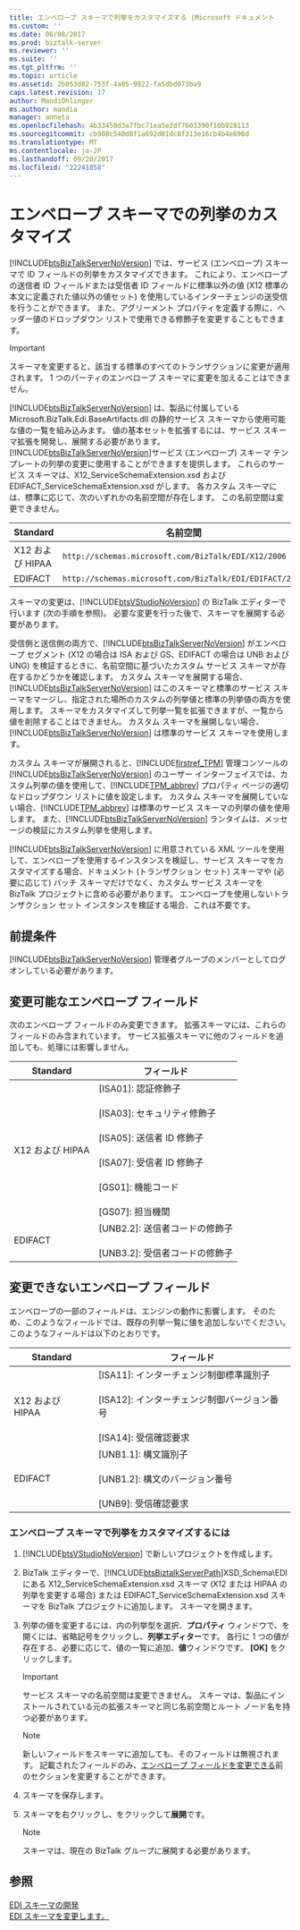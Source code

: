 ```yaml
---
title: エンベロープ スキーマで列挙をカスタマイズする |Microsoft ドキュメント
ms.custom: ''
ms.date: 06/08/2017
ms.prod: biztalk-server
ms.reviewer: ''
ms.suite: ''
ms.tgt_pltfrm: ''
ms.topic: article
ms.assetid: 2b053d82-753f-4a05-9922-fa5dbd073ba9
caps.latest.revision: 17
author: MandiOhlinger
ms.author: mandia
manager: anneta
ms.openlocfilehash: 4b33458d3a7fbc71ea5e2df7603390f10b928113
ms.sourcegitcommit: cb908c540d8f1a692d01dc8f313e16cb4b4e696d
ms.translationtype: MT
ms.contentlocale: ja-JP
ms.lasthandoff: 09/20/2017
ms.locfileid: "22241858"
---
```

# <a name="customizing-enumerations-in-the-envelope-schema"></a>エンベロープ スキーマでの列挙のカスタマイズ
[!INCLUDE[btsBizTalkServerNoVersion](../includes/btsbiztalkservernoversion-md.md)] では、サービス (エンベロープ) スキーマで ID フィールドの列挙をカスタマイズできます。 これにより、エンベロープの送信者 ID フィールドまたは受信者 ID フィールドに標準以外の値 (X12 標準の本文に定義された値以外の値セット) を使用しているインターチェンジの送受信を行うことができます。 また、アグリーメント プロパティを定義する際に、ヘッダー値のドロップダウン リストで使用できる修飾子を変更することもできます。  
  
> [!IMPORTANT]
>  スキーマを変更すると、該当する標準のすべてのトランザクションに変更が適用されます。 1 つのパーティのエンベロープ スキーマに変更を加えることはできません。  
  
 [!INCLUDE[btsBizTalkServerNoVersion](../includes/btsbiztalkservernoversion-md.md)] は、製品に付属している Microsoft.BizTalk.Edi.BaseArtifacts.dll の静的サービス スキーマから使用可能な値の一覧を組み込みます。 値の基本セットを拡張するには、サービス スキーマ拡張を開発し、展開する必要があります。 [!INCLUDE[btsBizTalkServerNoVersion](../includes/btsbiztalkservernoversion-md.md)]サービス (エンベロープ) スキーマ テンプレートの列挙の変更に使用することができますを提供します。 これらのサービス スキーマは、X12_ServiceSchemaExtension.xsd および EDIFACT_ServiceSchemaExtension.xsd がします。 各カスタム スキーマには、標準に応じて、次のいずれかの名前空間が存在します。 この名前空間は変更できません。  
  
|Standard|名前空間|  
|--------------|---------------|  
|X12 および HIPAA|`http://schemas.microsoft.com/BizTalk/EDI/X12/2006`|  
|EDIFACT|`http://schemas.microsoft.com/BizTalk/EDI/EDIFACT/2006`|  
  
 スキーマの変更は、[!INCLUDE[btsVStudioNoVersion](../includes/btsvstudionoversion-md.md)] の BizTalk エディターで行います (次の手順を参照)。 必要な変更を行った後で、スキーマを展開する必要があります。  
  
 受信側と送信側の両方で、[!INCLUDE[btsBizTalkServerNoVersion](../includes/btsbiztalkservernoversion-md.md)] がエンベロープ セグメント (X12 の場合は ISA および GS、EDIFACT の場合は UNB および UNG) を検証するときに、名前空間に基づいたカスタム サービス スキーマが存在するかどうかを確認します。 カスタム スキーマを展開する場合、[!INCLUDE[btsBizTalkServerNoVersion](../includes/btsbiztalkservernoversion-md.md)] はこのスキーマと標準のサービス スキーマをマージし、指定された場所のカスタムの列挙値と標準の列挙値の両方を使用します。 スキーマをカスタマイズして列挙一覧を拡張できますが、一覧から値を削除することはできません。 カスタム スキーマを展開しない場合、[!INCLUDE[btsBizTalkServerNoVersion](../includes/btsbiztalkservernoversion-md.md)] は標準のサービス スキーマを使用します。  
  
 カスタム スキーマが展開されると、[!INCLUDE[firstref_TPM](../includes/firstref-tpm-md.md)] 管理コンソールの [!INCLUDE[btsBizTalkServerNoVersion](../includes/btsbiztalkservernoversion-md.md)] のユーザー インターフェイスでは、カスタム列挙の値を使用して、[!INCLUDE[TPM_abbrev](../includes/tpm-abbrev-md.md)] プロパティ ページの適切なドロップダウン リストに値を設定します。 カスタム スキーマを展開していない場合、[!INCLUDE[TPM_abbrev](../includes/tpm-abbrev-md.md)] は標準のサービス スキーマの列挙の値を使用します。 また、[!INCLUDE[btsBizTalkServerNoVersion](../includes/btsbiztalkservernoversion-md.md)] ランタイムは、メッセージの検証にカスタム列挙を使用します。  
  
 [!INCLUDE[btsBizTalkServerNoVersion](../includes/btsbiztalkservernoversion-md.md)] に用意されている XML ツールを使用して、エンベロープを使用するインスタンスを検証し、サービス スキーマをカスタマイズする場合、ドキュメント (トランザクション セット) スキーマや (必要に応じて) バッチ スキーマだけでなく、カスタム サービス スキーマを BizTalk プロジェクトに含める必要があります。 エンベロープを使用しないトランザクション セット インスタンスを検証する場合、これは不要です。  
  
## <a name="prerequisites"></a>前提条件  
 [!INCLUDE[btsBizTalkServerNoVersion](../includes/btsbiztalkservernoversion-md.md)] 管理者グループのメンバーとしてログオンしている必要があります。  
  
##  <a name="BKMK_Env_Can"></a>変更可能なエンベロープ フィールド  
 次のエンベロープ フィールドのみ変更できます。 拡張スキーマには、これらのフィールドのみ含まれています。 サービス拡張スキーマに他のフィールドを追加しても、処理には影響しません。  
  
|Standard|フィールド|  
|--------------|-----------|  
|X12 および HIPAA|[ISA01]: 認証修飾子<br /><br /> [ISA03]: セキュリティ修飾子<br /><br /> [ISA05]: 送信者 ID 修飾子<br /><br /> [ISA07]: 受信者 ID 修飾子<br /><br /> [GS01]: 機能コード<br /><br /> [GS07]: 担当機関|  
|EDIFACT|[UNB2.2]: 送信者コードの修飾子<br /><br /> [UNB3.2]: 受信者コードの修飾子|  
  
## <a name="envelope-fields-that-should-not-be-modified"></a>変更できないエンベロープ フィールド  
 エンベロープの一部のフィールドは、エンジンの動作に影響します。 そのため、このようなフィールドでは、既存の列挙一覧に値を追加しないでください。 このようなフィールドは以下のとおりです。  
  
|Standard|フィールド|  
|--------------|-----------|  
|X12 および HIPAA|[ISA11]: インターチェンジ制御標準識別子<br /><br /> [ISA12]: インターチェンジ制御バージョン番号<br /><br /> [ISA14]: 受信確認要求|  
|EDIFACT|[UNB1.1]: 構文識別子<br /><br /> [UNB1.2]: 構文のバージョン番号<br /><br /> [UNB9]: 受信確認要求|  
  
### <a name="to-customize-an-enumeration-in-the-envelope-schema"></a>エンベロープ スキーマで列挙をカスタマイズするには  
  
1.  [!INCLUDE[btsVStudioNoVersion](../includes/btsvstudionoversion-md.md)] で新しいプロジェクトを作成します。  
  
2.  BizTalk エディターで、[!INCLUDE[btsBiztalkServerPath](../includes/btsbiztalkserverpath-md.md)]XSD_Schema\EDI にある X12_ServiceSchemaExtension.xsd スキーマ (X12 または HIPAA の列挙を変更する場合) または EDIFACT_ServiceSchemaExtension.xsd スキーマを BizTalk プロジェクトに追加します。 スキーマを開きます。  
  
3.  列挙の値を変更するには、内の列挙型を選択、**プロパティ** ウィンドウで、を開くには、省略記号をクリックし、**列挙エディター**です。 各行に 1 つの値が存在する、必要に応じて、値の一覧に追加、**値**ウィンドウです。 **[OK]** をクリックします。  
  
    > [!IMPORTANT]
    >  サービス スキーマの名前空間は変更できません。 スキーマは、製品にインストールされている元の拡張スキーマと同じ名前空間とルート ノード名を持つ必要があります。  
  
    > [!NOTE]
    >  新しいフィールドをスキーマに追加しても、そのフィールドは無視されます。 記載されたフィールドのみ、[エンベロープ フィールドを変更できる](../core/customizing-enumerations-in-the-envelope-schema.md#BKMK_Env_Can)前のセクションを変更することができます。  
  
4.  スキーマを保存します。  
  
5.  スキーマを右クリックし、をクリックして**展開**です。  
  
    > [!NOTE]
    >  スキーマは、現在の BizTalk グループに展開する必要があります。  
  
## <a name="see-also"></a>参照  
 [EDI スキーマの開発](../core/developing-edi-schemas.md)   
 [EDI スキーマを変更します。](../core/modifying-edi-schemas.md)
